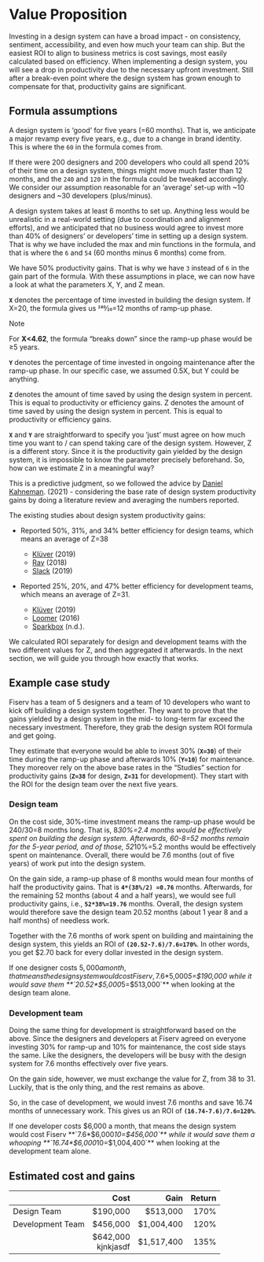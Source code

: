 # Value Proposition

Investing in a design system can have a broad impact - on consistency, sentiment, accessibility, and even how much your team can ship. But the easiest ROI to align to business metrics is cost savings, most easily calculated based on efficiency. When implementing a design system, you will see a drop in productivity due to the necessary upfront investment. Still after a break-even point where the design system has grown enough to compensate for that, productivity gains are significant.

## Formula assumptions

A design system is ‘good’ for five years (=60 months). That is, we anticipate a major revamp every five years, e.g., due to a change in brand identity. This is where the `60` in the formula comes from.

If there were 200 designers and 200 developers who could all spend 20% of their time on a design system, things might move much faster than 12 months, and the `240` and `120` in the formula could be tweaked accordingly. We consider our assumption reasonable for an ‘average’ set-up with ~10 designers and ~30 developers (plus/minus).

A design system takes at least 6 months to set up. Anything less would be unrealistic in a real-world setting (due to coordination and alignment efforts), and we anticipated that no business would agree to invest more than 40% of designers’ or developers’ time in setting up a design system. That is why we have included the max and min functions in the formula, and that is where the `6` and `54` (60 months minus 6 months) come from.

We have 50% productivity gains. That is why we have `3` instead of `6` in the gain part of the formula. With these assumptions in place, we can now have a look at what the parameters X, Y, and Z mean.

**`X`** denotes the percentage of time invested in building the design system. If X=20, the formula gives us 240⁄20=12 months of ramp-up phase.

>[!Note]
>For **X<4.62**, the formula “breaks down” since the ramp-up phase would be ≥5 years.

**`Y`** denotes the percentage of time invested in ongoing maintenance after the ramp-up phase. In our specific case, we assumed 0.5X, but Y could be anything.

**`Z`** denotes the amount of time saved by using the design system in percent. This is equal to productivity or efficiency gains. Z denotes the amount of time saved by using the design system in percent. This is equal to productivity or efficiency gains.

**`X`** and **`Y`** are straightforward to specify you ‘just’ must agree on how much time you want to / can spend taking care of the design system. However, Z is a different story. Since it is the productivity gain yielded by the design system, it is impossible to know the parameter precisely beforehand. So, how can we estimate Z in a meaningful way?

This is a predictive judgment, so we followed the advice by  [Daniel Kahneman](https://en.wikipedia.org/wiki/Daniel_Kahneman). (2021) - considering the base rate of design system productivity gains by doing a literature review and averaging the numbers reported.

The existing studies about design system productivity gains:

- Reported 50%, 31%, and 34% better efficiency for design teams, which means an average of Z=38

	- [Klüver](https://www.youtube.com/watch?v=v8i1qeCv2IQ) (2019)
	- [Ray](https://uxdesign.cc/how-much-is-a-design-system-worth-d72e2ededf76) (2018)
	- [Slack](https://www.figma.com/blog/measuring-the-value-of-design-systems/) (2019)

- Reported 25%, 20%, and 47% better efficiency for development teams, which means an average of Z=31.

	- [Klüver](https://www.figma.com/blog/measuring-the-value-of-design-systems/) (2019)
	- [Loomer](https://www.projekt202.com/blog/2016/design-system) (2016)
	- [Sparkbox](https://sparkbox.com/foundry/design_system_roi_impact_of_design_systems_business_value_carbon_design_system) (n.d.).

We calculated ROI separately for design and development teams with the two different values for Z, and then aggregated it afterwards. In the next section, we will guide you through how exactly that works.

## Example case study

Fiserv has a team of 5 designers and a team of 10 developers who want to kick off building a design system together. They want to prove that the gains yielded by a design system in the mid- to long-term far exceed the necessary investment. Therefore, they grab the design system ROI formula and get going.

They estimate that everyone would be able to invest 30% (**`X=30`**) of their time during the ramp-up phase and afterwards 10% (**`Y=10`**) for maintenance. They moreover rely on the above base rates in the “Studies” section for productivity gains (**`Z=38`** for design, **`Z=31`** for development). They start with the ROI for the design team over the next five years.

### Design team

On the cost side, 30%-time investment means the ramp-up phase would be 240/30=8 months long. That is, 8*30%=2.4 months would be effectively spent on building the design system. Afterwards, 60-8=52 months remain for the 5-year period, and of those, 52*10%=5.2 months would be effectively spent on maintenance. Overall, there would be 7.6 months (out of five years) of work put into the design system.

On the gain side, a ramp-up phase of 8 months would mean four months of half the productivity gains. That is **`4*(38%/2) =0.76`** months. Afterwards, for the remaining 52 months (about 4 and a half years), we would see full productivity gains, i.e., **`52*38%=19.76`** months. Overall, the design system would therefore save the design team 20.52 months (about 1 year 8 and a half months) of needless work.

Together with the 7.6 months of work spent on building and maintaining the design system, this yields an ROI of **`(20.52-7.6)/7.6=170%`**. In other words, you get $2.70 back for every dollar invested in the design system.

If one designer costs $5,000 a month, that means the design system would cost Fiserv, 7.6*$5,000*5=$190,000 while it would save them **`20.52*$5,000*5=$513,000`** when looking at the design team alone.

### Development team

Doing the same thing for development is straightforward based on the above. Since the designers and developers at Fiserv agreed on everyone investing 30% for ramp-up and 10% for maintenance, the cost side stays the same. Like the designers, the developers will be busy with the design system for 7.6 months effectively over five years.
 
On the gain side, however, we must exchange the value for Z, from 38 to 31. Luckily, that is the only thing, and the rest remains as above.

So, in the case of development, we would invest 7.6 months and save 16.74 months of unnecessary work. This gives us an ROI of **`(16.74-7.6)/7.6=120%`**.

If one developer costs $6,000 a month, that means the design system would cost Fiserv **`7.6*$6,000*10=$456,000`** while it would save them a whooping **`16.74*$6,000*10=$1,004,400`** when looking at the development team alone.

## Estimated cost and gains

|                  | Cost     | Gain       | Return   |
| :--------------- | --------:| ---------: | -------: |
| Design Team      | $190,000 | $513,000   | 170%     |
| Development Team | $456,000 | $1,004,400 | 120%     |
|                  | $642,000<br>kjnkjasdf | $1,517,400 | 135%     |



